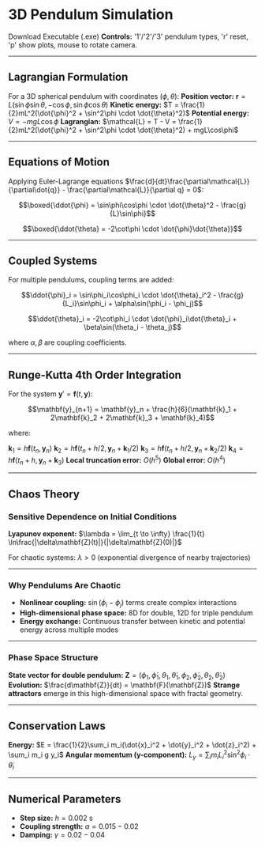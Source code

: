 # 3D Pendulum Simulation

Download Executable (.exe)
**Controls:** '1'/'2'/'3' pendulum types, 'r' reset, 'p' show plots, mouse to rotate camera.

---

## Lagrangian Formulation

For a 3D spherical pendulum with coordinates $(\phi, \theta)$:
**Position vector:** $\mathbf{r} = L(\sin\phi\sin\theta, -\cos\phi, \sin\phi\cos\theta)$
**Kinetic energy:** $T = \frac{1}{2}mL^2(\dot{\phi}^2 + \sin^2\phi \cdot \dot{\theta}^2)$
**Potential energy:** $V = -mgL\cos\phi$
**Lagrangian:** $\mathcal{L} = T - V = \frac{1}{2}mL^2(\dot{\phi}^2 + \sin^2\phi \cdot \dot{\theta}^2) + mgL\cos\phi$

---

## Equations of Motion

Applying Euler-Lagrange equations $\frac{d}{dt}\frac{\partial\mathcal{L}}{\partial\dot{q}} - \frac{\partial\mathcal{L}}{\partial q} = 0$:

$$\boxed{\ddot{\phi} = \sin\phi\cos\phi \cdot \dot{\theta}^2 - \frac{g}{L}\sin\phi}$$

$$\boxed{\ddot{\theta} = -2\cot\phi \cdot \dot{\phi}\dot{\theta}}$$

---

## Coupled Systems

For multiple pendulums, coupling terms are added:

$$\ddot{\phi}_i = \sin\phi_i\cos\phi_i \cdot \dot{\theta}_i^2 - \frac{g}{L_i}\sin\phi_i + \alpha\sin(\phi_i - \phi_j)$$

$$\ddot{\theta}_i = -2\cot\phi_i \cdot \dot{\phi}_i\dot{\theta}_i + \beta\sin(\theta_i - \theta_j)$$

where $\alpha, \beta$ are coupling coefficients.

---

## Runge-Kutta 4th Order Integration

For the system $\mathbf{y}' = \mathbf{f}(t, \mathbf{y})$:

$$\mathbf{y}_{n+1} = \mathbf{y}_n + \frac{h}{6}(\mathbf{k}_1 + 2\mathbf{k}_2 + 2\mathbf{k}_3 + \mathbf{k}_4)$$

where:

$\mathbf{k}_1 = h\mathbf{f}(t_n, \mathbf{y}_n)$
$\mathbf{k}_2 = h\mathbf{f}(t_n + h/2, \mathbf{y}_n + \mathbf{k}_1/2)$
$\mathbf{k}_3 = h\mathbf{f}(t_n + h/2, \mathbf{y}_n + \mathbf{k}_2/2)$
$\mathbf{k}_4 = h\mathbf{f}(t_n + h, \mathbf{y}_n + \mathbf{k}_3)$
**Local truncation error:** $O(h^5)$
**Global error:** $O(h^4)$

---

## Chaos Theory

### Sensitive Dependence on Initial Conditions

**Lyapunov exponent:** $\lambda = \lim_{t \to \infty} \frac{1}{t} \ln\frac{|\delta\mathbf{Z}(t)|}{|\delta\mathbf{Z}(0)|}$

For chaotic systems: $\lambda > 0$ (exponential divergence of nearby trajectories)


---

### Why Pendulums Are Chaotic

* **Nonlinear coupling:** $\sin(\phi_i - \phi_j)$ terms create complex interactions
* **High-dimensional phase space:** 8D for double, 12D for triple pendulum
* **Energy exchange:** Continuous transfer between kinetic and potential energy across multiple modes

---

### Phase Space Structure

**State vector for double pendulum:** $\mathbf{Z} = (\phi_1, \dot{\phi}_1, \theta_1, \dot{\theta}_1, \phi_2, \dot{\phi}_2, \theta_2, \dot{\theta}_2)$
**Evolution:** $\frac{d\mathbf{Z}}{dt} = \mathbf{F}(\mathbf{Z})$
**Strange attractors** emerge in this high-dimensional space with fractal geometry.

---

## Conservation Laws

**Energy:** $E = \frac{1}{2}\sum_i m_i(\dot{x}_i^2 + \dot{y}_i^2 + \dot{z}_i^2) + \sum_i m_i g y_i$
**Angular momentum (y-component):** $L_y = \sum_i m_i L_i^2 \sin^2\phi_i \cdot \dot{\theta}_i$

---

## Numerical Parameters

* **Step size:** $h = 0.002$ s
* **Coupling strength:** $\alpha = 0.015-0.02$
* **Damping:** $\gamma = 0.02-0.04$
